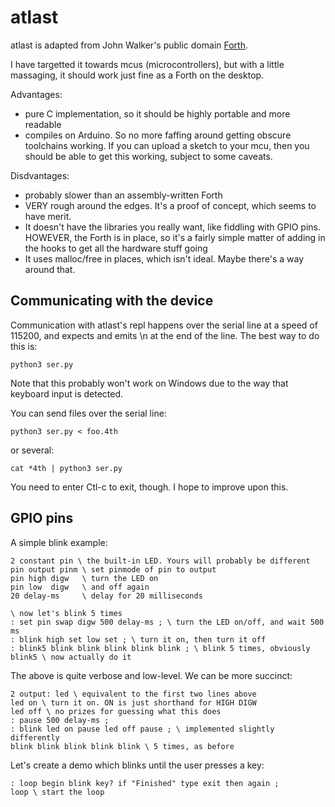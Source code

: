 # atlast

atlast is adapted from John Walker's public domain 
[Forth](https://www.fourmilab.ch/atlast/).

I have targetted it towards mcus (microcontrollers), but with
a little massaging, it should work just fine as a Forth on
the desktop.

Advantages:
* pure C implementation, so it should be highly portable and
more readable
* compiles on Arduino. So no more faffing around getting
obscure toolchains working. If you can upload a sketch to your mcu,
then you should be able to get this working, subject to some
caveats.

Disdvantages:
* probably slower than an assembly-written Forth
* VERY rough around the edges. It's a proof of concept, which seems
to have merit.
* It doesn't have the libraries you really want, like fiddling with
GPIO pins. HOWEVER, the Forth is in place, so it's a fairly simple
matter of adding in the hooks to get all the hardware stuff going
* It uses malloc/free in places, which isn't ideal. Maybe there's a way
around that.

## Communicating with the device

Communication with atlast's repl happens over the serial line at
a speed of 115200, and expects and emits \n at the end of the line.
The best way to do this is:
```
python3 ser.py
```

Note that this probably won't work on Windows due to the way that
keyboard input is detected.

You can send files over the serial line:
```
python3 ser.py < foo.4th
```
or several:
```
cat *4th | python3 ser.py
```

You need to enter Ctl-c to exit, though. I hope to improve upon this.


## GPIO pins

A simple blink example:
```
2 constant pin \ the built-in LED. Yours will probably be different
pin output pinm \ set pinmode of pin to output
pin high digw   \ turn the LED on
pin low  digw   \ and off again
20 delay-ms     \ delay for 20 milliseconds

\ now let's blink 5 times
: set pin swap digw 500 delay-ms ; \ turn the LED on/off, and wait 500 ms
: blink high set low set ; \ turn it on, then turn it off
: blink5 blink blink blink blink blink ; \ blink 5 times, obviously
blink5 \ now actually do it
```

The above is quite verbose and low-level. We can be more succinct:
```
2 output: led \ equivalent to the first two lines above
led on \ turn it on. ON is just shorthand for HIGH DIGW
led off \ no prizes for guessing what this does
: pause 500 delay-ms ;
: blink led on pause led off pause ; \ implemented slightly differently
blink blink blink blink blink \ 5 times, as before
```

Let's create a demo which blinks until the user presses a key:
```
: loop begin blink key? if "Finished" type exit then again ;
loop \ start the loop
```
